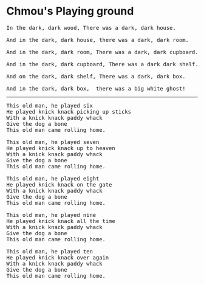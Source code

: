 # Chmou's Playing ground

<pre>
In the dark, dark wood, There was a dark, dark house.

And in the dark, dark house, there was a dark, dark room.

And in the dark, dark room, There was a dark, dark cupboard.

And in the dark, dark cupboard, There was a dark dark shelf.

And on the dark, dark shelf, There was a dark, dark box.

And in the dark, dark box,  there was a big white ghost!
</pre>

---

<pre>
This old man, he played six
He played knick knack picking up sticks
With a knick knack paddy whack
Give the dog a bone
This old man came rolling home.

This old man, he played seven
He played knick knack up to heaven
With a knick knack paddy whack
Give the dog a bone
This old man came rolling home.

This old man, he played eight
He played knick knack on the gate
With a knick knack paddy whack
Give the dog a bone
This old man came rolling home.

This old man, he played nine
He played knick knack all the time
With a knick knack paddy whack
Give the dog a bone
This old man came rolling home.

This old man, he played ten
He played knick knack over again
With a knick knack paddy whack
Give the dog a bone
This old man came rolling home. 
</pre>
